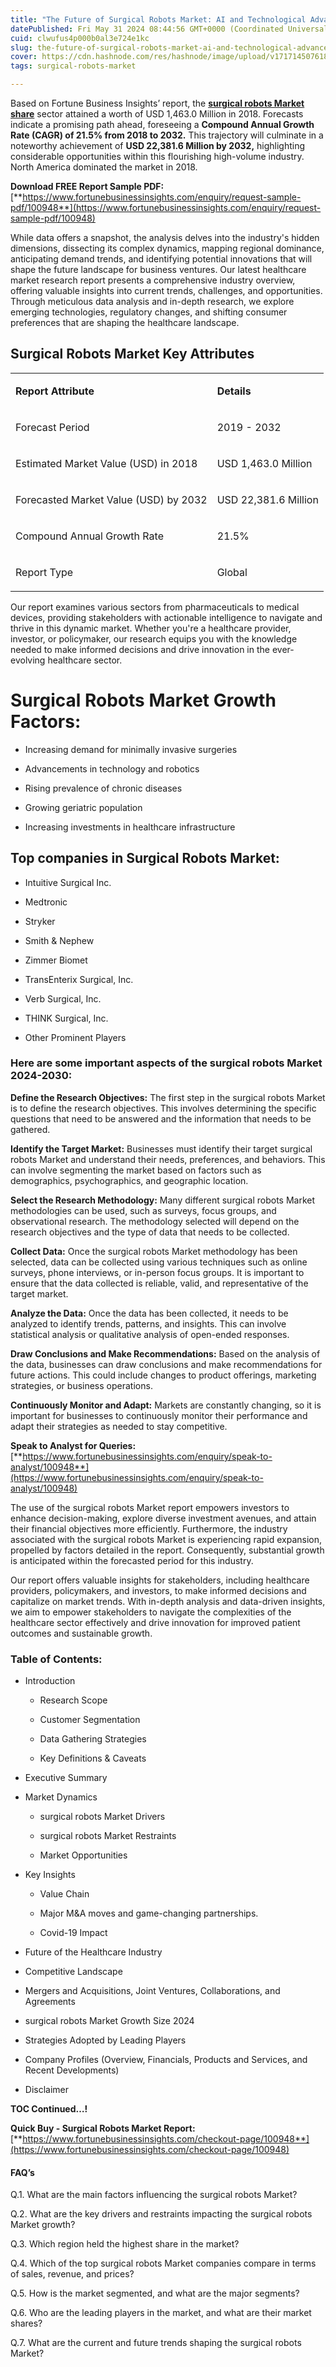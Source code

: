 ```yaml
---
title: "The Future of Surgical Robots Market: AI and Technological Advancements"
datePublished: Fri May 31 2024 08:44:56 GMT+0000 (Coordinated Universal Time)
cuid: clwufus4p000b0al3e724e1kc
slug: the-future-of-surgical-robots-market-ai-and-technological-advancements
cover: https://cdn.hashnode.com/res/hashnode/image/upload/v1717145076183/96fbd3b1-8c07-4e08-bf16-fb1eb280a311.png
tags: surgical-robots-market

---
```


Based on Fortune Business Insights’ report, the [**surgical robots Market share**](https://www.fortunebusinessinsights.com/industry-reports/surgical-robots-market-100948) sector attained a worth of USD 1,463.0 Million in 2018. Forecasts indicate a promising path ahead, foreseeing a **Compound Annual Growth Rate (CAGR) of 21.5% from 2018 to 2032.** This trajectory will culminate in a noteworthy achievement of **USD 22,381.6 Million by 2032,** highlighting considerable opportunities within this flourishing high-volume industry. North America dominated the market in 2018.

**Download FREE Report Sample PDF:** [**https://www.fortunebusinessinsights.com/enquiry/request-sample-pdf/100948**](https://www.fortunebusinessinsights.com/enquiry/request-sample-pdf/100948)

While data offers a snapshot, the analysis delves into the industry's hidden dimensions, dissecting its complex dynamics, mapping regional dominance, anticipating demand trends, and identifying potential innovations that will shape the future landscape for business ventures. Our latest healthcare market research report presents a comprehensive industry overview, offering valuable insights into current trends, challenges, and opportunities. Through meticulous data analysis and in-depth research, we explore emerging technologies, regulatory changes, and shifting consumer preferences that are shaping the healthcare landscape.

## **Surgical Robots Market Key Attributes**

<table><tbody><tr><td colspan="1" rowspan="1"><p><strong>Report Attribute</strong></p></td><td colspan="1" rowspan="1"><p><strong>Details</strong></p></td></tr><tr><td colspan="1" rowspan="1"><p>Forecast Period</p></td><td colspan="1" rowspan="1"><p>2019 - 2032</p></td></tr><tr><td colspan="1" rowspan="1"><p>Estimated Market Value (USD) in&nbsp;2018</p></td><td colspan="1" rowspan="1"><p>USD 1,463.0 Million</p></td></tr><tr><td colspan="1" rowspan="1"><p>Forecasted Market Value (USD) by&nbsp;2032</p></td><td colspan="1" rowspan="1"><p>USD 22,381.6 Million</p></td></tr><tr><td colspan="1" rowspan="1"><p>Compound Annual Growth Rate</p></td><td colspan="1" rowspan="1"><p>21.5%</p></td></tr><tr><td colspan="1" rowspan="1"><p>Report Type</p></td><td colspan="1" rowspan="1"><p>Global</p></td></tr></tbody></table>

Our report examines various sectors from pharmaceuticals to medical devices, providing stakeholders with actionable intelligence to navigate and thrive in this dynamic market. Whether you're a healthcare provider, investor, or policymaker, our research equips you with the knowledge needed to make informed decisions and drive innovation in the ever-evolving healthcare sector.

# Surgical Robots Market Growth Factors:

* Increasing demand for minimally invasive surgeries
    
* Advancements in technology and robotics
    
* Rising prevalence of chronic diseases
    
* Growing geriatric population
    
* Increasing investments in healthcare infrastructure
    

## **Top companies in Surgical Robots Market:**

* Intuitive Surgical Inc.
    
* Medtronic
    
* Stryker
    
* Smith & Nephew
    
* Zimmer Biomet
    
* TransEnterix Surgical, Inc.
    
* Verb Surgical, Inc.
    
* THINK Surgical, Inc.
    
* Other Prominent Players
    

### **Here are some important aspects of the surgical robots Market 2024-2030:**

**Define the Research Objectives:** The first step in the surgical robots Market is to define the research objectives. This involves determining the specific questions that need to be answered and the information that needs to be gathered.

**Identify the Target Market:** Businesses must identify their target surgical robots Market and understand their needs, preferences, and behaviors. This can involve segmenting the market based on factors such as demographics, psychographics, and geographic location.

**Select the Research Methodology:** Many different surgical robots Market methodologies can be used, such as surveys, focus groups, and observational research. The methodology selected will depend on the research objectives and the type of data that needs to be collected.

**Collect Data:** Once the surgical robots Market methodology has been selected, data can be collected using various techniques such as online surveys, phone interviews, or in-person focus groups. It is important to ensure that the data collected is reliable, valid, and representative of the target market.

**Analyze the Data:** Once the data has been collected, it needs to be analyzed to identify trends, patterns, and insights. This can involve statistical analysis or qualitative analysis of open-ended responses.

**Draw Conclusions and Make Recommendations:** Based on the analysis of the data, businesses can draw conclusions and make recommendations for future actions. This could include changes to product offerings, marketing strategies, or business operations.

**Continuously Monitor and Adapt:** Markets are constantly changing, so it is important for businesses to continuously monitor their performance and adapt their strategies as needed to stay competitive.

**Speak to Analyst for Queries:** [**https://www.fortunebusinessinsights.com/enquiry/speak-to-analyst/100948**](https://www.fortunebusinessinsights.com/enquiry/speak-to-analyst/100948)

The use of the surgical robots Market report empowers investors to enhance decision-making, explore diverse investment avenues, and attain their financial objectives more efficiently. Furthermore, the industry associated with the surgical robots Market is experiencing rapid expansion, propelled by factors detailed in the report. Consequently, substantial growth is anticipated within the forecasted period for this industry.

Our report offers valuable insights for stakeholders, including healthcare providers, policymakers, and investors, to make informed decisions and capitalize on market trends. With in-depth analysis and data-driven insights, we aim to empower stakeholders to navigate the complexities of the healthcare sector effectively and drive innovation for improved patient outcomes and sustainable growth.

### **Table of Contents:**

* Introduction
    
    * Research Scope
        
    * Customer Segmentation
        
    * Data Gathering Strategies
        
    * Key Definitions & Caveats
        
* Executive Summary
    
* Market Dynamics
    
    * surgical robots Market Drivers
        
    * surgical robots Market Restraints
        
    * Market Opportunities
        
* Key Insights
    
    * Value Chain
        
    * Major M&A moves and game-changing partnerships.
        
    * Covid-19 Impact
        
* Future of the Healthcare Industry
    
* Competitive Landscape
    
* Mergers and Acquisitions, Joint Ventures, Collaborations, and Agreements
    
* surgical robots Market Growth Size 2024
    
* Strategies Adopted by Leading Players
    
* Company Profiles (Overview, Financials, Products and Services, and Recent Developments)
    
* Disclaimer
    

**TOC Continued…!**

**Quick Buy - Surgical Robots Market Report:** [**https://www.fortunebusinessinsights.com/checkout-page/100948**](https://www.fortunebusinessinsights.com/checkout-page/100948)

#### **FAQ’s**

Q.1. What are the main factors influencing the surgical robots Market?

Q.2. What are the key drivers and restraints impacting the surgical robots Market growth?

Q.3. Which region held the highest share in the market?

Q.4. Which of the top surgical robots Market companies compare in terms of sales, revenue, and prices?

Q.5. How is the market segmented, and what are the major segments?

Q.6. Who are the leading players in the market, and what are their market shares?

Q.7. What are the current and future trends shaping the surgical robots Market?